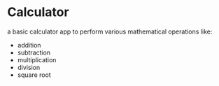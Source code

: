 # Calculator
a basic calculator app to perform various mathematical operations like:
- addition
- subtraction
- multiplication
- division
- square root
